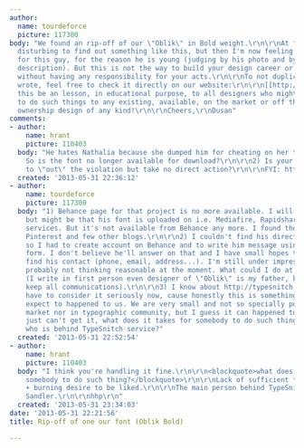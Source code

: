 ```yaml
---
author:
  name: tourdeforce
  picture: 117300
body: "We found an rip-off of our \"Oblik\" in Bold weight.\r\n\r\nAt first it was
  disturbing to find out something like this, but then I'm now feeling a little empathy
  for this guy, for the reason he is young (judging by his photo and by his profile
  description). But this is not the way to build your design career or to go in public
  without having any responsibility for your acts.\r\n\r\nTo not duplicate what we
  wrote, feel free to check it directly on our website:\r\n\r\n[[http://www.tourdefonts.com/rip-off-of-oblik-bold/]]\r\n\r\nLet
  this be an lesson, in educational purpose, to all designers who might have doubts
  to do such things to any existing, available, on the market or off the market, with
  ownership design of any kind!\r\n\r\nCheers,\r\nDusan"
comments:
- author:
    name: hrant
    picture: 110403
  body: "He hates Nathalia because she dumped him for cheating on her too...  ;-)\r\n\r\n1)
    So is the font no longer available for download?\r\n\r\n2) Is your plan simply
    to \"out\" the violation but take no direct action?\r\n\r\nFYI: http://typesnitch.com/\r\n\r\nhhp\r\n"
  created: '2013-05-31 22:36:12'
- author:
    name: tourdeforce
    picture: 117300
  body: "1) Behance page for that project is no more available. I will do more research,
    but might be that his font is uploaded on i.e. Mediafire, Rapidshare... kind of
    services. But it's not available from Behance any more. I found those images on
    Pinterest and few other blogs.\r\n\r\n2) I couldn't find his direct contact informations,
    so I had to create account on Behance and to write him message using their contact
    form. I don't believe he'll answer on that and I have small hopes that I will
    find his contact (phone, email, address...). I'm still under impression of everything,
    probably not thinking reasonable at the moment. What could I do at this situation?
    (I write in first person even designer of \"Oblik\" is my father, but I try to
    keep all communications).\r\n\r\n3) I know about http://typesnitch.com/, we will
    have to consider it seriously now, cause honestly this is something I would never
    expect to happened to us. We are very small and not so specially popular nor on
    market nor in typographic community, but I guess it can happened to anyone.\r\n\r\nI
    just can't get it, what does it takes for somebody to do such thing?\r\n\r\nBTW,
    who is behind TypeSnitch service?"
  created: '2013-05-31 22:52:54'
- author:
    name: hrant
    picture: 110403
  body: "I think you're handling it fine.\r\n\r\n<blockquote>what does it takes for
    somebody to do such thing?</blockquote>\r\n\r\nLack of sufficient talent/skill
    + burning desire to be liked.\r\n\r\nThe main person behind TypeSnitch is Stuart
    Sandler.\r\n\r\nhhp\r\n"
  created: '2013-05-31 23:34:03'
date: '2013-05-31 22:21:56'
title: Rip-off of one our font (Oblik Bold)

---
```

